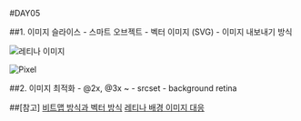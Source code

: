 #DAY05

##1. 이미지 슬라이스
	- 스마트 오브젝트
	- 벡터 이미지 (SVG)
	- 이미지 내보내기 방식

![레티나 이미지](http://www.miekd.com/upload/2012/07/Sprite-Asrticle-Example.png)

![Pixel](https://spoqa.github.io/images/bitmap-vector/1_Pixel.png)

##2. 이미지 최적화
	- @2x, @3x ~
	- srcset
	- background retina

##[참고]
[비트맵 방식과 벡터 방식](https://spoqa.github.io/2012/06/13/bitmap-vector.html)
[레티나 배경 이미지 대응](https://css-tricks.com/snippets/css/retina-display-media-query/)